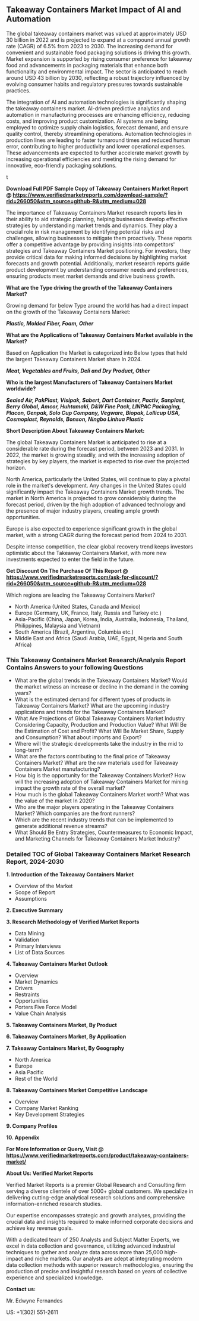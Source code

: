 <h2>Takeaway Containers Market Impact of AI and Automation</h2><p>The global takeaway containers market was valued at approximately USD 30 billion in 2022 and is projected to expand at a compound annual growth rate (CAGR) of 6.5% from 2023 to 2030. The increasing demand for convenient and sustainable food packaging solutions is driving this growth. Market expansion is supported by rising consumer preference for takeaway food and advancements in packaging materials that enhance both functionality and environmental impact. The sector is anticipated to reach around USD 43 billion by 2030, reflecting a robust trajectory influenced by evolving consumer habits and regulatory pressures towards sustainable practices.</p><p>The integration of AI and automation technologies is significantly shaping the takeaway containers market. AI-driven predictive analytics and automation in manufacturing processes are enhancing efficiency, reducing costs, and improving product customization. AI systems are being employed to optimize supply chain logistics, forecast demand, and ensure quality control, thereby streamlining operations. Automation technologies in production lines are leading to faster turnaround times and reduced human error, contributing to higher productivity and lower operational expenses. These advancements are expected to further accelerate market growth by increasing operational efficiencies and meeting the rising demand for innovative, eco-friendly packaging solutions.</p>t</p><p id="" class=""><strong>Download Full PDF Sample Copy of Takeaway Containers Market Report @ <a href="https://www.verifiedmarketreports.com/download-sample/?rid=266050&utm_source=github-R&utm_medium=028" target="_blank">https://www.verifiedmarketreports.com/download-sample/?rid=266050&utm_source=github-R&utm_medium=028</a></strong></p><p>The importance of&nbsp;Takeaway Containers Market research reports lies in their ability to aid strategic planning, helping businesses develop effective strategies by understanding market trends and dynamics. They play a crucial role in risk management by identifying potential risks and challenges, allowing businesses to mitigate them proactively. These reports offer a competitive advantage by providing insights into competitors' strategies and Takeaway Containers Market positioning. For investors, they provide critical data for making informed decisions by highlighting market forecasts and growth potential. Additionally, market research reports guide product development by understanding consumer needs and preferences, ensuring products meet market demands and drive business growth.</p><p><strong>What are the&nbsp;Type driving the growth of the Takeaway Containers Market?</strong></p><p id="" class="">Growing demand for below Type around the world has had a direct impact on the growth of the Takeaway Containers Market:</p><em><strong>Plastic, Molded Fiber, Foam, Other</strong></em></p><strong>What are the&nbsp;Applications&nbsp;of Takeaway Containers Market available in the Market?</strong></p><p id="" class="">Based on Application the Market is categorized into Below types that held the largest Takeaway Containers Market share In 2024.</p><em><strong>Meat, Vegetables and Fruits, Deli and Dry Product, Other</strong></em></p><strong>Who is the largest Manufacturers of Takeaway Containers Market worldwide?</strong></p><p><em><strong>Sealed Air, PakPlast, Visipak, Sabert, Dart Container, Pactiv, Sanplast, Berry Global, Amcor, Huhtamaki, D&W Fine Pack, LINPAC Packaging, Placon, Genpak, Solo Cup Company, Vegware, Biopak, Lollicup USA, Cosmoplast, Reynolds, Bonson, Ningbo Linhua Plastic</strong></em></p><p id="" class=""><strong>Short Description About Takeaway Containers Market:</strong></p><p>The global Takeaway Containers Market is anticipated to rise at a considerable rate during the forecast period, between 2023 and 2031. In 2022, the market is growing steadily, and with the increasing adoption of strategies by key players, the market is expected to rise over the projected horizon.</p><p>North America, particularly the United States, will continue to play a pivotal role in the market's development. Any changes in the United States could significantly impact the Takeaway Containers Market growth trends. The market in North America is projected to grow considerably during the forecast period, driven by the high adoption of advanced technology and the presence of major industry players, creating ample growth opportunities.</p><p>Europe is also expected to experience significant growth in the global market, with a strong CAGR during the forecast period from 2024 to 2031.</p><p>Despite intense competition, the clear global recovery trend keeps investors optimistic about the Takeaway Containers Market, with more new investments expected to enter the field in the future.</p><p id="" class=""><strong>Get Discount On The Purchase Of This Report @ <a href="https://www.verifiedmarketreports.com/ask-for-discount/?rid=266050&utm_source=github-R&utm_medium=028" target="_blank">https://www.verifiedmarketreports.com/ask-for-discount/?rid=266050&utm_source=github-R&utm_medium=028</a></strong></p>Which regions are leading the Takeaway Containers Market?</p><ul><li>North America (United States, Canada and Mexico)</li><li>Europe (Germany, UK, France, Italy, Russia and Turkey etc.)</li><li>Asia-Pacific (China, Japan, Korea, India, Australia, Indonesia, Thailand, Philippines, Malaysia and Vietnam)</li><li>South America (Brazil, Argentina, Columbia etc.)</li><li>Middle East and Africa (Saudi Arabia, UAE, Egypt, Nigeria and South Africa)</li></ul><h3 id="" class="">This Takeaway Containers Market Research/Analysis Report Contains Answers to your following Questions</h3><ul><li>What are the global trends in the Takeaway Containers Market? Would the market witness an increase or decline in the demand in the coming years?</li><li>What is the estimated demand for different types of products in Takeaway Containers Market? What are the upcoming industry applications and trends for the Takeaway Containers Market?</li><li>What Are Projections of Global Takeaway Containers Market Industry Considering Capacity, Production and Production Value? What Will Be the Estimation of Cost and Profit? What Will Be Market Share, Supply and Consumption? What about imports and Export?</li><li>Where will the strategic developments take the industry in the mid to long-term?</li><li>What are the factors contributing to the final price of Takeaway Containers Market? What are the raw materials used for Takeaway Containers Market manufacturing?</li><li>How big is the opportunity for the Takeaway Containers Market? How will the increasing adoption of Takeaway Containers Market for mining impact the growth rate of the overall market?</li><li>How much is the global Takeaway Containers Market worth? What was the value of the market In 2020?</li><li>Who are the major players operating in the Takeaway Containers Market? Which companies are the front runners?</li><li>Which are the recent industry trends that can be implemented to generate additional revenue streams?</li><li>What Should Be Entry Strategies, Countermeasures to Economic Impact, and Marketing Channels for Takeaway Containers Market Industry?</li></ul><h3 id="" class="">Detailed TOC of Global Takeaway Containers Market Research Report, 2024-2030</h3><p id="" class=""><strong>1. Introduction of the Takeaway Containers Market</strong></p><ul><li>Overview of the Market</li><li>Scope of Report</li><li>Assumptions</li></ul><p id="" class=""><strong>2. Executive Summary</strong></p><p id="" class=""><strong>3. Research Methodology of Verified Market Reports</strong></p><ul><li>Data Mining</li><li>Validation</li><li>Primary Interviews</li><li>List of Data Sources</li></ul><p id="" class=""><strong>4. Takeaway Containers Market Outlook</strong></p><ul><li>Overview</li><li>Market Dynamics</li><li>Drivers</li><li>Restraints</li><li>Opportunities</li><li>Porters Five Force Model</li><li>Value Chain Analysis</li></ul><p id="" class=""><strong>5. Takeaway Containers Market, By Product</strong></p><p id="" class=""><strong>6. Takeaway Containers Market, By Application</strong></p><p id="" class=""><strong>7. Takeaway Containers Market, By Geography</strong></p><ul><li>North America</li><li>Europe</li><li>Asia Pacific</li><li>Rest of the World</li></ul><p id="" class=""><strong>8. Takeaway Containers Market Competitive Landscape</strong></p><ul><li>Overview</li><li>Company Market Ranking</li><li>Key Development Strategies</li></ul><p id="" class=""><strong>9. Company Profiles</strong></p><p id="" class=""><strong>10. Appendix</strong></p><p id="" class=""><strong>For More Information or Query, Visit @ <a href="https://www.verifiedmarketreports.com/product/takeaway-containers-market/" target="_blank">https://www.verifiedmarketreports.com/product/takeaway-containers-market/</a></strong></p><p id="" class=""><strong>About Us: Verified Market Reports</strong></p><p id="" class="">Verified Market Reports is a premier Global Research and Consulting firm serving a diverse clientele of over 5000+ global customers. We specialize in delivering cutting-edge analytical research solutions and comprehensive information-enriched research studies.</p><p id="" class="">Our expertise encompasses strategic and growth analyses, providing the crucial data and insights required to make informed corporate decisions and achieve key revenue goals.</p><p id="" class="">With a dedicated team of 250 Analysts and Subject Matter Experts, we excel in data collection and governance, utilizing advanced industrial techniques to gather and analyze data across more than 25,000 high-impact and niche markets. Our analysts are adept at integrating modern data collection methods with superior research methodologies, ensuring the production of precise and insightful research based on years of collective experience and specialized knowledge.</p><p id="" class=""><strong>Contact us:</strong></p><p id="" class="">Mr. Edwyne Fernandes</p><p id="" class="">US: +1(302) 551-2611</p>